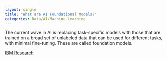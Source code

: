 ```yaml
---
layout: single
title: "What are AI Foundational Models?"
categories: Data/AI/Machine-Learning
---
```


The current wave in AI is replacing task-specific models with those that are trained on a broad set of unlabeled data that can be used for different tasks, with minimal fine-tuning. These are called foundation models.

[IBM Research](https://research.ibm.com/blog/what-are-foundation-models#)
